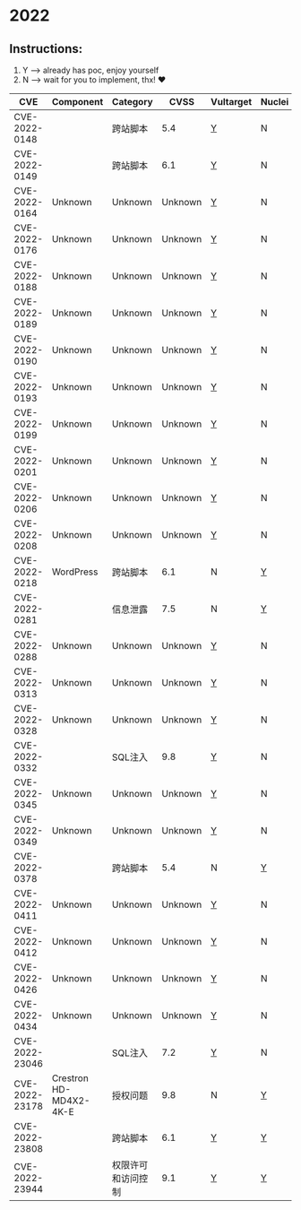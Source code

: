 # 2022

## Instructions:

1. Y --> already has poc, enjoy yourself
2. N --> wait for you to implement, thx! :heart:

| CVE | Component | Category | CVSS | Vultarget | Nuclei | Xray | pocsuite2 | pocsuite3 | goby | oneliner | others |
|-----|-----------|----------|------|-----------|--------|------|-----------|-----------|------|----------|-------|
| CVE-2022-0148 |  | 跨站脚本 | 5.4 | [Y](CVE-2022-0148/vultarget/) | N | N | N | N | N | N | N |
| CVE-2022-0149 |  | 跨站脚本 | 6.1 | [Y](CVE-2022-0149/vultarget/) | N | N | N | N | N | N | N |
| CVE-2022-0164 | Unknown | Unknown | Unknown | [Y](CVE-2022-0164/vultarget/) | N | N | N | N | N | N | N |
| CVE-2022-0176 | Unknown | Unknown | Unknown | [Y](CVE-2022-0176/vultarget/) | N | N | N | N | N | N | N |
| CVE-2022-0188 | Unknown | Unknown | Unknown | [Y](CVE-2022-0188/vultarget/) | N | N | N | N | N | N | N |
| CVE-2022-0189 | Unknown | Unknown | Unknown | [Y](CVE-2022-0189/vultarget/) | N | N | N | N | N | N | N |
| CVE-2022-0190 | Unknown | Unknown | Unknown | [Y](CVE-2022-0190/vultarget/) | N | N | N | N | N | N | N |
| CVE-2022-0193 | Unknown | Unknown | Unknown | [Y](CVE-2022-0193/vultarget/) | N | N | N | N | N | N | N |
| CVE-2022-0199 | Unknown | Unknown | Unknown | [Y](CVE-2022-0199/vultarget/) | N | N | N | N | N | N | N |
| CVE-2022-0201 | Unknown | Unknown | Unknown | [Y](CVE-2022-0201/vultarget/) | N | N | N | N | N | N | N |
| CVE-2022-0206 | Unknown | Unknown | Unknown | [Y](CVE-2022-0206/vultarget/) | N | N | N | N | N | N | N |
| CVE-2022-0208 | Unknown | Unknown | Unknown | [Y](CVE-2022-0208/vultarget/) | N | N | N | N | N | N | N |
| CVE-2022-0218 | WordPress | 跨站脚本 | 6.1 | N | [Y](CVE-2022-0218/poc/nuclei/) | N | N | N | N | N | N |
| CVE-2022-0281 |  | 信息泄露 | 7.5 | N | [Y](CVE-2022-0281/poc/nuclei/) | N | N | N | N | N | N |
| CVE-2022-0288 | Unknown | Unknown | Unknown | [Y](CVE-2022-0288/vultarget/) | N | N | N | N | N | N | N |
| CVE-2022-0313 | Unknown | Unknown | Unknown | [Y](CVE-2022-0313/vultarget/) | N | N | N | N | N | N | N |
| CVE-2022-0328 | Unknown | Unknown | Unknown | [Y](CVE-2022-0328/vultarget/) | N | N | N | N | N | N | N |
| CVE-2022-0332 |  | SQL注入 | 9.8 | [Y](CVE-2022-0332/vultarget/) | N | N | N | N | N | N | N |
| CVE-2022-0345 | Unknown | Unknown | Unknown | [Y](CVE-2022-0345/vultarget/) | N | N | N | N | N | N | N |
| CVE-2022-0349 | Unknown | Unknown | Unknown | [Y](CVE-2022-0349/vultarget/) | N | N | N | N | N | N | N |
| CVE-2022-0378 |  | 跨站脚本 | 5.4 | N | [Y](CVE-2022-0378/poc/nuclei/) | N | N | N | N | N | N |
| CVE-2022-0411 | Unknown | Unknown | Unknown | [Y](CVE-2022-0411/vultarget/) | N | N | N | N | N | N | N |
| CVE-2022-0412 | Unknown | Unknown | Unknown | [Y](CVE-2022-0412/vultarget/) | N | N | N | N | N | N | N |
| CVE-2022-0426 | Unknown | Unknown | Unknown | [Y](CVE-2022-0426/vultarget/) | N | N | N | N | N | N | N |
| CVE-2022-0434 | Unknown | Unknown | Unknown | [Y](CVE-2022-0434/vultarget/) | N | N | N | N | N | N | N |
| CVE-2022-23046 |  | SQL注入 | 7.2 | [Y](CVE-2022-23046/vultarget/) | N | N | N | N | N | N | [Y](CVE-2022-23046/poc/others/) |
| CVE-2022-23178 | Crestron HD-MD4X2-4K-E | 授权问题 | 9.8 | N | [Y](CVE-2022-23178/poc/nuclei/) | N | N | N | N | N | [Y](CVE-2022-23178/poc/others/) |
| CVE-2022-23808 |  | 跨站脚本 | 6.1 | [Y](CVE-2022-23808/vultarget/) | [Y](CVE-2022-23808/poc/nuclei/) | N | N | N | N | N | [Y](CVE-2022-23808/poc/others/) |
| CVE-2022-23944 |  | 权限许可和访问控制 | 9.1 | [Y](CVE-2022-23944/vultarget/) | [Y](CVE-2022-23944/poc/nuclei/) | N | N | N | N | N | N |
